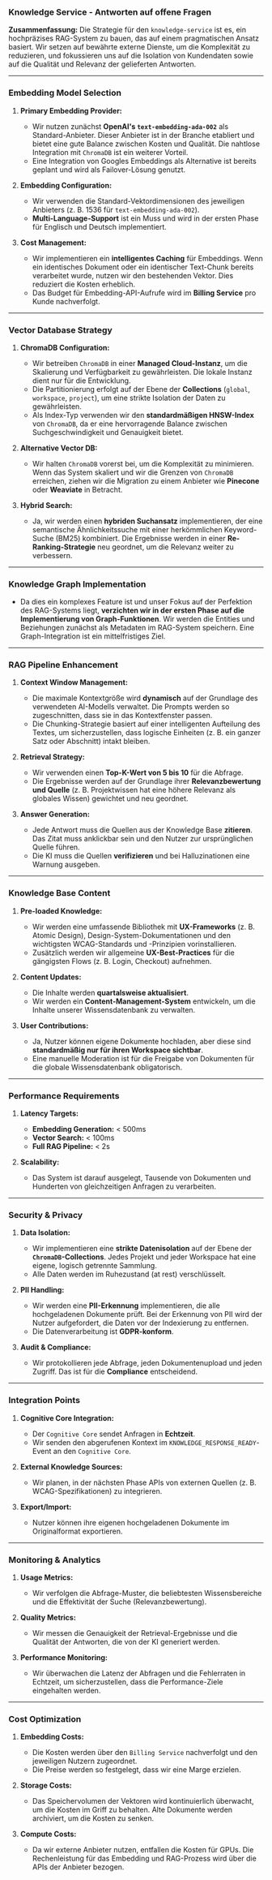 ### Knowledge Service - Antworten auf offene Fragen

**Zusammenfassung:** Die Strategie für den `knowledge-service` ist es, ein hochpräzises RAG-System zu bauen, das auf einem pragmatischen Ansatz basiert. Wir setzen auf bewährte externe Dienste, um die Komplexität zu reduzieren, und fokussieren uns auf die Isolation von Kundendaten sowie auf die Qualität und Relevanz der gelieferten Antworten.

---

### Embedding Model Selection

1.  **Primary Embedding Provider:**
    * Wir nutzen zunächst **OpenAI's `text-embedding-ada-002`** als Standard-Anbieter. Dieser Anbieter ist in der Branche etabliert und bietet eine gute Balance zwischen Kosten und Qualität. Die nahtlose Integration mit `ChromaDB` ist ein weiterer Vorteil.
    * Eine Integration von Googles Embeddings als Alternative ist bereits geplant und wird als Failover-Lösung genutzt.

2.  **Embedding Configuration:**
    * Wir verwenden die Standard-Vektordimensionen des jeweiligen Anbieters (z. B. 1536 für `text-embedding-ada-002`).
    * **Multi-Language-Support** ist ein Muss und wird in der ersten Phase für Englisch und Deutsch implementiert.

3.  **Cost Management:**
    * Wir implementieren ein **intelligentes Caching** für Embeddings. Wenn ein identisches Dokument oder ein identischer Text-Chunk bereits verarbeitet wurde, nutzen wir den bestehenden Vektor. Dies reduziert die Kosten erheblich.
    * Das Budget für Embedding-API-Aufrufe wird im **Billing Service** pro Kunde nachverfolgt.

---

### Vector Database Strategy

1.  **ChromaDB Configuration:**
    * Wir betreiben `ChromaDB` in einer **Managed Cloud-Instanz**, um die Skalierung und Verfügbarkeit zu gewährleisten. Die lokale Instanz dient nur für die Entwicklung.
    * Die Partitionierung erfolgt auf der Ebene der **Collections** (`global`, `workspace`, `project`), um eine strikte Isolation der Daten zu gewährleisten.
    * Als Index-Typ verwenden wir den **standardmäßigen HNSW-Index** von `ChromaDB`, da er eine hervorragende Balance zwischen Suchgeschwindigkeit und Genauigkeit bietet.

2.  **Alternative Vector DB:**
    * Wir halten `ChromaDB` vorerst bei, um die Komplexität zu minimieren. Wenn das System skaliert und wir die Grenzen von `ChromaDB` erreichen, ziehen wir die Migration zu einem Anbieter wie **Pinecone** oder **Weaviate** in Betracht.

3.  **Hybrid Search:**
    * Ja, wir werden einen **hybriden Suchansatz** implementieren, der eine semantische Ähnlichkeitssuche mit einer herkömmlichen Keyword-Suche (BM25) kombiniert. Die Ergebnisse werden in einer **Re-Ranking-Strategie** neu geordnet, um die Relevanz weiter zu verbessern.

---

### Knowledge Graph Implementation

* Da dies ein komplexes Feature ist und unser Fokus auf der Perfektion des RAG-Systems liegt, **verzichten wir in der ersten Phase auf die Implementierung von Graph-Funktionen**. Wir werden die Entities und Beziehungen zunächst als Metadaten im RAG-System speichern. Eine Graph-Integration ist ein mittelfristiges Ziel.

---

### RAG Pipeline Enhancement

1.  **Context Window Management:**
    * Die maximale Kontextgröße wird **dynamisch** auf der Grundlage des verwendeten AI-Modells verwaltet. Die Prompts werden so zugeschnitten, dass sie in das Kontextfenster passen.
    * Die Chunking-Strategie basiert auf einer intelligenten Aufteilung des Textes, um sicherzustellen, dass logische Einheiten (z. B. ein ganzer Satz oder Abschnitt) intakt bleiben.

2.  **Retrieval Strategy:**
    * Wir verwenden einen **Top-K-Wert von 5 bis 10** für die Abfrage.
    * Die Ergebnisse werden auf der Grundlage ihrer **Relevanzbewertung und Quelle** (z. B. Projektwissen hat eine höhere Relevanz als globales Wissen) gewichtet und neu geordnet.

3.  **Answer Generation:**
    * Jede Antwort muss die Quellen aus der Knowledge Base **zitieren**. Das Zitat muss anklickbar sein und den Nutzer zur ursprünglichen Quelle führen.
    * Die KI muss die Quellen **verifizieren** und bei Halluzinationen eine Warnung ausgeben.

---

### Knowledge Base Content

1.  **Pre-loaded Knowledge:**
    * Wir werden eine umfassende Bibliothek mit **UX-Frameworks** (z. B. Atomic Design), Design-System-Dokumentationen und den wichtigsten WCAG-Standards und -Prinzipien vorinstallieren.
    * Zusätzlich werden wir allgemeine **UX-Best-Practices** für die gängigsten Flows (z. B. Login, Checkout) aufnehmen.

2.  **Content Updates:**
    * Die Inhalte werden **quartalsweise aktualisiert**.
    * Wir werden ein **Content-Management-System** entwickeln, um die Inhalte unserer Wissensdatenbank zu verwalten.

3.  **User Contributions:**
    * Ja, Nutzer können eigene Dokumente hochladen, aber diese sind **standardmäßig nur für ihren Workspace sichtbar**.
    * Eine manuelle Moderation ist für die Freigabe von Dokumenten für die globale Wissensdatenbank obligatorisch.

---

### Performance Requirements

1.  **Latency Targets:**
    * **Embedding Generation:** < 500ms
    * **Vector Search:** < 100ms
    * **Full RAG Pipeline:** < 2s

2.  **Scalability:**
    * Das System ist darauf ausgelegt, Tausende von Dokumenten und Hunderten von gleichzeitigen Anfragen zu verarbeiten.

---

### Security & Privacy

1.  **Data Isolation:**
    * Wir implementieren eine **strikte Datenisolation** auf der Ebene der **`ChromaDB`-Collections**. Jedes Projekt und jeder Workspace hat eine eigene, logisch getrennte Sammlung.
    * Alle Daten werden im Ruhezustand (at rest) verschlüsselt.

2.  **PII Handling:**
    * Wir werden eine **PII-Erkennung** implementieren, die alle hochgeladenen Dokumente prüft. Bei der Erkennung von PII wird der Nutzer aufgefordert, die Daten vor der Indexierung zu entfernen.
    * Die Datenverarbeitung ist **GDPR-konform**.

3.  **Audit & Compliance:**
    * Wir protokollieren jede Abfrage, jeden Dokumentenupload und jeden Zugriff. Das ist für die **Compliance** entscheidend.

---

### Integration Points

1.  **Cognitive Core Integration:**
    * Der `Cognitive Core` sendet Anfragen in **Echtzeit**.
    * Wir senden den abgerufenen Kontext im `KNOWLEDGE_RESPONSE_READY`-Event an den `Cognitive Core`.

2.  **External Knowledge Sources:**
    * Wir planen, in der nächsten Phase APIs von externen Quellen (z. B. WCAG-Spezifikationen) zu integrieren.

3.  **Export/Import:**
    * Nutzer können ihre eigenen hochgeladenen Dokumente im Originalformat exportieren.

---

### Monitoring & Analytics

1.  **Usage Metrics:**
    * Wir verfolgen die Abfrage-Muster, die beliebtesten Wissensbereiche und die Effektivität der Suche (Relevanzbewertung).

2.  **Quality Metrics:**
    * Wir messen die Genauigkeit der Retrieval-Ergebnisse und die Qualität der Antworten, die von der KI generiert werden.

3.  **Performance Monitoring:**
    * Wir überwachen die Latenz der Abfragen und die Fehlerraten in Echtzeit, um sicherzustellen, dass die Performance-Ziele eingehalten werden.

---

### Cost Optimization

1.  **Embedding Costs:**
    * Die Kosten werden über den `Billing Service` nachverfolgt und den jeweiligen Nutzern zugeordnet.
    * Die Preise werden so festgelegt, dass wir eine Marge erzielen.

2.  **Storage Costs:**
    * Das Speichervolumen der Vektoren wird kontinuierlich überwacht, um die Kosten im Griff zu behalten. Alte Dokumente werden archiviert, um die Kosten zu senken.

3.  **Compute Costs:**
    * Da wir externe Anbieter nutzen, entfallen die Kosten für GPUs. Die Rechenleistung für das Embedding und RAG-Prozess wird über die APIs der Anbieter bezogen.